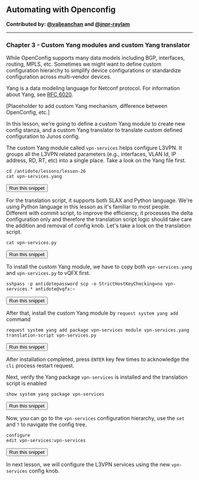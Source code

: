 ## Automating with Openconfig

**Contributed by: [@valjeanchan](https://github.com/valjeanchan) and [@jnpr-raylam](https://github.com/jnpr-raylam)**

---

### Chapter 3 - Custom Yang modules and custom Yang translator

While OpenConfig supports many data models including BGP, interfaces, routing, MPLS, etc.  Sometimes we might want to define custom configuration hierarchy to simplify device configurations or standardize configuration across multi-vendor devices.

Yang is a data modeling language for Netconf protocol. For information about Yang, see [RFC 6020](https://tools.ietf.org/html/rfc6020).

[Placeholder to add custom Yang mechanism, difference between OpenConfig, etc.]

In this lesson, we're going to define a custom Yang module to create new config stanza, and a custom Yang translator to translate custom defined configuration to Junos config.

The custom Yang module called `vpn-services` helps configure L3VPN. It groups all the L3VPN related parameters (e.g., interfaces, VLAN Id, IP address, RD, RT, etc) into a single place. Take a look on the Yang file first.

```
cd /antidote/lessons/lesson-26
cat vpn-services.yang
```
<button type="button" class="btn btn-primary btn-sm" onclick="runSnippetInTab('linux', 0)">Run this snippet</button>

For the translation script, it supports both SLAX and Python language.  We're using Python language in this lesson as it's familiar to most people.  Different with commit script, to improve the efficiency, it processes the delta configuration only and therefore the translation script logic should take care the addition and removal of config knob. Let's take a look on the translation script.

```
cat vpn-services.py
```
<button type="button" class="btn btn-primary btn-sm" onclick="runSnippetInTab('linux', 1)">Run this snippet</button>

To install the custom Yang module, we have to copy both `vpn-services.yang` and `vpn-services.py` to vQFX first.

```
sshpass -p antidotepassword scp -o StrictHostKeyChecking=no vpn-services.* antidote@vqfx:~
```
<button type="button" class="btn btn-primary btn-sm" onclick="runSnippetInTab('linux', 2)">Run this snippet</button>

After that, install the custom Yang module by `request system yang add` command

```
request system yang add package vpn-services module vpn-services.yang translation-script vpn-services.py
```
<button type="button" class="btn btn-primary btn-sm" onclick="runSnippetInTab('vqfx', 3)">Run this snippet</button>

After installation completed, press `ENTER` key few times to acknowledge the `cli` process restart request.

Next, verify the Yang package `vpn-services` is installed and the translation script is enabled

```
show system yang package vpn-services
```
<button type="button" class="btn btn-primary btn-sm" onclick="runSnippetInTab('vqfx', 4)">Run this snippet</button>

Now, you can go to the `vpn-services` configuration hierarchy, use the `set` and `?` to navigate the config tree.

```
configure
edit vpn-services:vpn-services
```
<button type="button" class="btn btn-primary btn-sm" onclick="runSnippetInTab('vqfx', 5)">Run this snippet</button>

In next lesson, we will configure the L3VPN services using the new `vpn-services` config knob.
